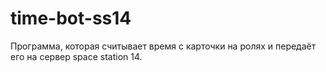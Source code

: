 # time-bot-ss14
Программа, которая считывает время с карточки на ролях и передаёт его на сервер space station 14.
